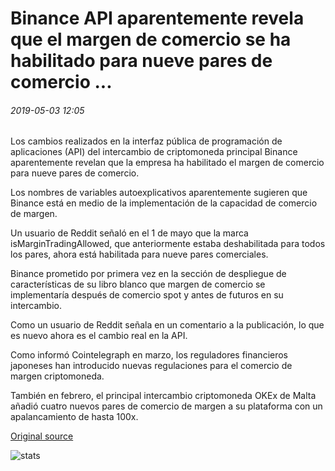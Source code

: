 # Binance API aparentemente revela que el margen de comercio se ha habilitado para nueve pares de comercio ...

###### 2019-05-03 12:05

Los cambios realizados en la interfaz pública de programación de aplicaciones (API) del intercambio de criptomoneda principal Binance aparentemente revelan que la empresa ha habilitado el margen de comercio para nueve pares de comercio.

Los nombres de variables autoexplicativos aparentemente sugieren que Binance está en medio de la implementación de la capacidad de comercio de margen.

Un usuario de Reddit señaló en el 1 de mayo que la marca isMarginTradingAllowed, que anteriormente estaba deshabilitada para todos los pares, ahora está habilitada para nueve pares comerciales.

Binance prometido por primera vez en la sección de despliegue de características de su libro blanco que margen de comercio se implementaría después de comercio spot y antes de futuros en su intercambio.

Como un usuario de Reddit señala en un comentario a la publicación, lo que es nuevo ahora es el cambio real en la API.

Como informó Cointelegraph en marzo, los reguladores financieros japoneses han introducido nuevas regulaciones para el comercio de margen criptomoneda.

También en febrero, el principal intercambio criptomoneda OKEx de Malta añadió cuatro nuevos pares de comercio de margen a su plataforma con un apalancamiento de hasta 100x.

[Original source](https://cointelegraph.com/news/binance-api-seemingly-reveals-that-margin-trading-has-been-enabled-for-nine-trading-pairs)

![stats](https://c.statcounter.com/11760860/0/a89fa40b/1/ "stats")
